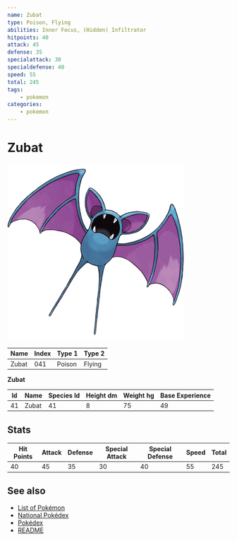 ```yaml
---
name: Zubat
type: Poison, Flying
abilities: Inner Focus, (Hidden) Infiltrator
hitpoints: 40
attack: 45
defense: 35
specialattack: 30
specialdefense: 40
speed: 55
total: 245
tags:
    - pokemon
categories:
    - pokemon
---
```


# Zubat


![Zubat](images/041.png)

| **Name** | **Index** | **Type 1** | **Type 2** |
|----|----|----|----|
| Zubat | 041 | Poison | Flying  |

**Zubat** 




| **Id** | **Name** | **Species Id** | **Height dm** | **Weight hg** | **Base Experience** |
|--------|----------|----------------|------------|------------|---------------------|
| 41 | Zubat | 41 | 8 | 75 | 49 |



## Stats

| **Hit Points** | **Attack** | **Defense** | **Special Attack** | **Special Defense** | **Speed** | **Total** |
|----------------|------------|-------------|--------------------|---------------------|-----------|-----------|
| 40 | 45 | 35 | 30 | 40 | 55 | 245 |

## See also

- [List of Pokémon](../pokemon.md)
- [National Pokédex](../national_pokedex.md)
- [Pokédex](../pokedex.md)
- [README](../README.md)
